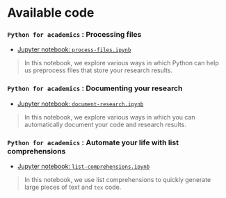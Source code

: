 # Available code

### `Python for academics` : Processing files

- [Jupyter notebook: `process-files.ipynb`](process-files.ipynb)

> In this notebook, we explore various ways in which Python can help us preprocess files that store your research results.

### `Python for academics` : Documenting your research

- [Jupyter notebook: `document-research.ipynb`](document-research.ipynb)

> In this notebook, we explore various ways in which you can automatically document your code and research results.

### `Python for academics` : Automate your life with list comprehensions

- [Jupyter notebook: `list-comprehensions.ipynb`](list-comprehensions.ipynb)

> In this notebook, we use list comprehensions to quickly generate large pieces of text and `tex` code. 

